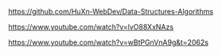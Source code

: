 https://github.com/HuXn-WebDev/Data-Structures-Algorithms

https://www.youtube.com/watch?v=lvO88XxNAzs

https://www.youtube.com/watch?v=wBtPGnVnA9g&t=2062s
